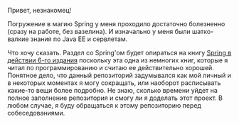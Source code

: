 Привет, незнакомец!

Погружение в магию Spring у меня проходило достаточно болезненно (сразу на работе, без вазелина).
И изначально у меня были шатко-валкие знания по Java EE и сервлетам.

Что хочу сказать. Раздел со Spring'ом будет опираться на книгу [Spring в действии 6-го издания](https://sun9-26.userapi.com/c237131/u625608354/docs/d18/ce13d12e6896/Uolls_-_Spring_v_deystvii_-_2022.pdf?extra=gPoC1-oVEknRT584q4sIKMZ_JaitaGonm8tmvQypgJkTGKf9DxmSqg2tqumRUix7OpiaPpWEHzvTRPRHc-Jkz1Aw9xJDb_nXaaPTtwPMMapMjFWXFRiaqDTZORElyhydiSmDYnbVhMqPb92lHFYkOD3Juk4&dl=1)
поскольку эта одна из немногих книг, которые я читал по программированию и считаю ее действительно хорошей. Понятное дело, что данный репозиторий задумывался как мой личный и в некоторых моментах я могу сокращать, или наоборот
расписывать какие-то вещи более подробно. Не знаю, сколько времени уйдет на полное заполнение репозитория и смогу ли я доделать этот проект. В любом случае, я буду обращаться к этому репозиторию перед собеседованиями.

